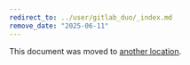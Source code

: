 ```yaml
---
redirect_to: ../user/gitlab_duo/_index.md
remove_date: "2025-06-11"
---
```


<!-- markdownlint-disable -->
<!-- vale off -->

This document was moved to [another location](gitlab_duo/_index.md).

<!-- This redirect file can be deleted after <2025-06-11>. -->
<!-- Redirects that point to other docs in the same project expire in three months. -->
<!-- Redirects that point to docs in a different project or site (for example, link is not relative and starts with `https:`) expire in one year. -->
<!-- Before deletion, see: https://docs.gitlab.com/ee/development/documentation/redirects.html -->
